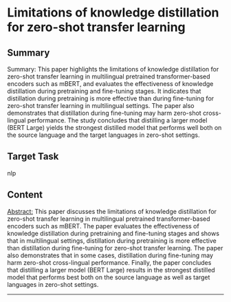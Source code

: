 # Limitations of knowledge distillation for zero-shot transfer learning

## Summary

Summary: This paper highlights the limitations of knowledge distillation for zero-shot transfer learning in multilingual pretrained transformer-based encoders such as mBERT, and evaluates the effectiveness of knowledge distillation during pretraining and fine-tuning stages. It indicates that distillation during pretraining is more effective than during fine-tuning for zero-shot transfer learning in multilingual settings. The paper also demonstrates that distillation during fine-tuning may harm zero-shot cross-lingual performance. The study concludes that distilling a larger model (BERT Large) yields the strongest distilled model that performs well both on the source language and the target languages in zero-shot settings.


## Target Task

nlp

## Content

<Abstract:> This paper discusses the limitations of knowledge distillation for zero-shot transfer learning in multilingual pretrained transformer-based encoders such as mBERT. The paper evaluates the effectiveness of knowledge distillation during pretraining and fine-tuning stages and shows that in multilingual settings, distillation during pretraining is more effective than distillation during fine-tuning for zero-shot transfer learning. The paper also demonstrates that in some cases, distillation during fine-tuning may harm zero-shot cross-lingual performance. Finally, the paper concludes that distilling a larger model (BERT Large) results in the strongest distilled model that performs best both on the source language as well as target languages in zero-shot settings.



---

